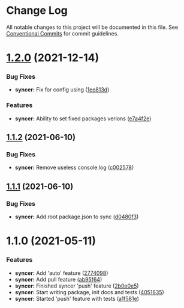 # Change Log

All notable changes to this project will be documented in this file.
See [Conventional Commits](https://conventionalcommits.org) for commit guidelines.

# [1.2.0](https://github.com/isachivka/publish-hook/compare/@naos/syncer@1.1.2...@naos/syncer@1.2.0) (2021-12-14)


### Bug Fixes

* **syncer:** Fix for config using ([1ee813d](https://github.com/isachivka/publish-hook/commit/1ee813d3a117f843c77602e97ceb24c18920a4de))


### Features

* **syncer:** Ability to set fixed packages verions ([e7a4f2e](https://github.com/isachivka/publish-hook/commit/e7a4f2e403b174aa5ba4da6e0db2bfd412be2f17))





## [1.1.2](https://github.com/isachivka/publish-hook/compare/@naos/syncer@1.1.1...@naos/syncer@1.1.2) (2021-06-10)


### Bug Fixes

* **syncer:** Remove useless console.log ([c002578](https://github.com/isachivka/publish-hook/commit/c002578b3ad787b271345a0850060f00df7369a8))





## [1.1.1](https://github.com/isachivka/publish-hook/compare/@naos/syncer@1.1.0...@naos/syncer@1.1.1) (2021-06-10)


### Bug Fixes

* **syncer:** Add root package.json to sync ([d0480f3](https://github.com/isachivka/publish-hook/commit/d0480f382c4a24c1ccbd25ae9e5cce4bf7a5c727))





# 1.1.0 (2021-05-11)


### Features

* **syncer:** Add 'auto' feature ([2774098](https://github.com/isachivka/publish-hook/commit/27740986344bcf72ef6c6bfcba78dc9385abf294))
* **syncer:** Add pull feature ([ab95f64](https://github.com/isachivka/publish-hook/commit/ab95f64f2dd1e998dcf32cc6aa1dfe704b3db885))
* **syncer:** Finished syncer 'push' feature ([2b0e0e5](https://github.com/isachivka/publish-hook/commit/2b0e0e52fab4c174562e7b4d60940d5be2f0df0a))
* **syncer:** Start writing package, init docs and tests ([4051635](https://github.com/isachivka/publish-hook/commit/4051635d503fabebc4d8af7150960b9a8632c75e))
* **syncer:** Started 'push' feature with tests ([a1f581e](https://github.com/isachivka/publish-hook/commit/a1f581e418d4cb88944568a6c1228e4fb0794bee))
